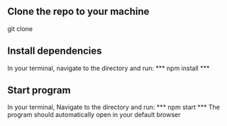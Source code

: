 ## Clone the repo to your machine 
git clone 

## Install dependencies
In your terminal, navigate to the directory and run: *** npm install ***
 
## Start program
In your terminal, Navigate to the directory and run: *** npm start ***
The program should automatically open in your default browser


